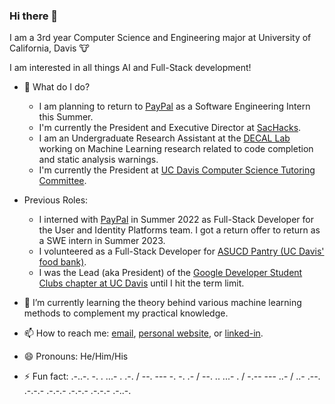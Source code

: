 ### Hi there 👋
I am a 3rd year Computer Science and Engineering major at University of California, Davis :cow:

I am interested in all things AI and Full-Stack development!

- 🔭 What do I do?
    - I am planning to return to [PayPal](https://www.paypal.com/) as a Software Engineering Intern this Summer.
    - I'm currently the President and Executive Director at [SacHacks](https://sachacks.io).
    - I am an Undergraduate Research Assistant at the [DECAL Lab](https://decallab.cs.ucdavis.edu/) working on Machine Learning research related to code completion and static analysis warnings.
    - I'm currently the President at [UC Davis Computer Science Tutoring Committee](https://sites.google.com/view/cs-tutoring-ucd/home).
     
 - Previous Roles:
    -  I interned with [PayPal](https://paypal.com) in Summer 2022 as Full-Stack Developer for the User and Identity Platforms team. I got a return offer to return as a SWE intern in Summer 2023.
    -  I volunteered as a Full-Stack Developer for [ASUCD Pantry (UC Davis' food bank)](https://thepantry.ucdavis.edu/).
    -  I was the Lead (aka President) of the [Google Developer Student Clubs chapter at UC Davis](https://ucdavisdsc.com/) until I hit the term limit.
 
- 🌱 I’m currently learning the theory behind various machine learning methods to complement my practical knowledge.

- 📫 How to reach me: [email](mailto:adityaaravi6@gmail.com), [personal website](https://sites.google.com/view/adityaaravi), or [linked-in](https://www.linkedin.com/in/adityaaravi6/). 

- 😄 Pronouns: He/Him/His

- ⚡ Fun fact: 
    .-..-. -. . ...- . .-. / --. --- -. -. .- / --. .. ...- . / -.-- --- ..- / ..- .--. .-.-.- .-.-.- .-.-.- .-.-.- .-..-.

    

<!--
**AdityaaRavi/AdityaaRavi** is a ✨ _special_ ✨ repository because its `README.md` (this file) appears on your GitHub profile.

Here are some ideas to get you started:

- 🔭 I’m currently working on ...
- 🌱 I’m currently learning ...
- 👯 I’m looking to collaborate on ...
- 🤔 I’m looking for help with ...
- 💬 Ask me about ...
- 📫 How to reach me: ...
- 😄 Pronouns: ...
- ⚡ Fun fact: ...
-->
